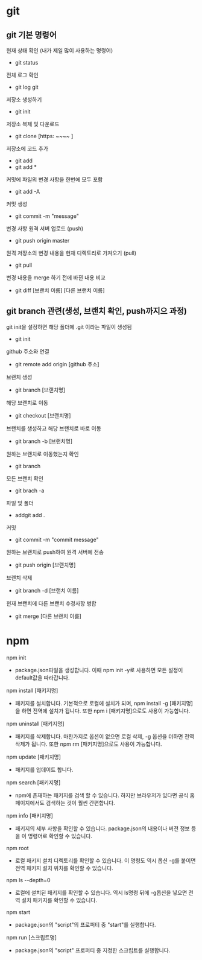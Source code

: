 # git

## git 기본 명령어

현재 상태 확인 (내가 제일 많이 사용하는 명령어)  
- git status  

전체 로그 확인 
- git log git 

저장소 생성하기
- git init 

저장소 복제 및 다운로드 
- git clone [https: ~~~~ ] 

저장소에 코드 추가
- git add
- git add * 

커밋에 파일의 변경 사항을 한번에 모두 포함 
- git add -A 

커밋 생성
- git commit -m "message" 

변경 사항 원격 서버 업로드 (push)
- git push origin master

원격 저장소의 변경 내용을 현재 디렉토리로 가져오기 (pull)
- git pull 

변경 내용을 merge 하기 전에 바뀐 내용 비교
- git diff [브랜치 이름] [다른 브랜치 이름]

## git branch 관련(생성, 브랜치 확인, push까지으 과정)

git init을 설정하면 해당 폴더에 .git 이라는 파일이 생성됨 
- git init 

github 주소와 연결 
- git remote add origin [github 주소]

브랜치 생성
- git branch [브랜치명] 

해당 브랜치로 이동
- git checkout [브랜치명] 

브랜치를 생성하고 해당 브랜치로 바로 이동
- git branch -b [브랜치명] 

원하는 브랜치로 이동했는지 확인 
- git branch 

모든 브랜치 확인 
- git brach -a 

파일 및 폴더 
- addgit add . 

커밋 
- git commit -m "commit message"

원하는 브랜치로 push하여 원격 서버에 전송 
- git push origin [브랜치명] 

브랜치 삭제 
- git branch -d [브랜치 이름] 

현재 브랜치에 다른 브랜치 수정사항 병합
- git merge [다른 브랜치 이름]

# npm

npm init  
- package.json파일을 생성합니다. 이때 npm init -y로 사용하면 모든 설정이 default값을 따라갑니다.

npm install [패키지명]
- 패키지를 설치합니다. 기본적으로 로컬에 설치가 되며, npm install -g [패키지명]을 하면 전역에 설치가 됩니다. 또한 npm i [패키지명]으로도 사용이 가능합니다.

npm uninstall [패키지명]
- 패키지를 삭제합니다. 마찬가지로 옵션이 없으면 로컬 삭제, -g 옵션을 더하면 전역 삭제가 됩니다. 또한 npm rm [패키지명]으로도 사용이 가능합니다.

npm update [패키지명]
- 패키지를 업데이트 합니다.

npm search [패키지명]
- npm에 존재하는 패키지를 검색 할 수 있습니다. 하지만 브라우저가 있다면 공식 홈페이지에서도 검색하는 것이 훨씬 간편합니다.

npm info [패키지명]
- 패키지의 세부 사항을 확인할 수 있습니다. package.json의 내용이나 버전 정보 등을 이 명령어로 확인할 수 있습니다.

npm root
- 로컬 패키지 설치 디렉토리를 확인할 수 있습니다. 이 명령도 역시 옵션 -g를 붙이면 전역 패키지 설치 위치를 확인할 수 있습니다.

npm ls --depth=0
- 로컬에 설치된 패키지를 확인할 수 있습니다. 역시 ls명령 뒤에 -g옵션을 넣으면 전역 설치 패키지를 확인할 수 있습니다.

npm start
- package.json의 "script"의 프로퍼티 중 "start"를 실행합니다.

npm run [스크립트명]
- package.json의 "script" 프로퍼티 중 지정한 스크립트를 실행합니다.

